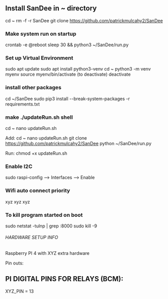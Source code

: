 ## Install SanDee in ~ directory
cd ~
rm -f -r SanDee
git clone https://github.com/patrickmulcahy2/SanDee


### Make system run on startup
crontab -e
@reboot sleep 30 && python3 ~/SanDee/run.py


### Set up Virtual Environment
sudo apt update
sudo apt install python3-venv
cd ~
python3 -m venv myenv
source myenv/bin/activate
(to deactivate)
deactivate


### install other packages
cd ~/SanDee
sudo pip3 install --break-system-packages -r requirements.txt


### make ./updateRun.sh shell
cd ~
nano updateRun.sh

Add:
cd ~
nano updateRun.sh
git clone https://github.com/patrickmulcahy2/SanDee
python ~/SanDee/run.py

Run:
chmod +x updateRun.sh


### Enable I2C
sudo raspi-config
--> Interfaces 
--> Enable


### Wifi auto connect priority
xyz
xyz
xyz


### To kill program started on boot
sudo netstat -tulnp | grep :8000
sudo kill -9 <PID>



###### HARDWARE SETUP INFO ##########

Raspberry PI 4 with XYZ extra hardware

Pin outs:

## PI DIGITAL PINS FOR RELAYS (BCM):
XYZ_PIN = 13
